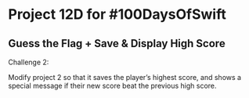 # Project 12D for #100DaysOfSwift

## Guess the Flag + Save & Display High Score

Challenge 2:

Modify project 2 so that it saves the player’s highest score, and shows a special message if their new score beat the previous high score.
